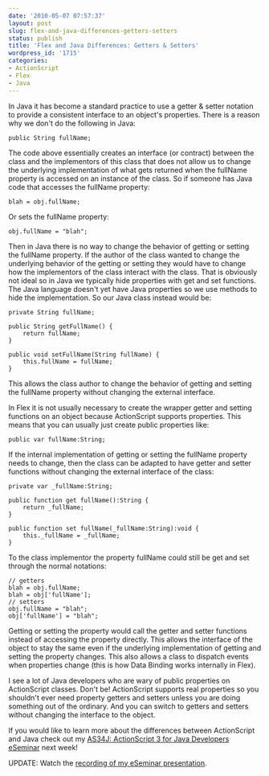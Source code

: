 ```yaml
---
date: '2010-05-07 07:57:37'
layout: post
slug: flex-and-java-differences-getters-setters
status: publish
title: 'Flex and Java Differences: Getters & Setters'
wordpress_id: '1715'
categories:
- ActionScript
- Flex
- Java
---
```


In Java it has become a standard practice to use a getter & setter notation to provide a consistent interface to an object's properties.  There is a reason why we don't do the following in Java:

    
    
    public String fullName;
    


The code above essentially creates an interface (or contract) between the class and the implementors of this class that does not allow us to change the underlying implementation of what gets returned when the fullName property is accessed on an instance of the class.  So if someone has Java code that accesses the fullName property:

    
    
    blah = obj.fullName;
    


Or sets the fullName property:

    
    
    obj.fullName = "blah";
    


Then in Java there is no way to change the behavior of getting or setting the fullName property.  If the author of the class wanted to change the underlying behavior of the getting or setting they would have to change how the implementors of the class interact with the class.  That is obviously not ideal so in Java we typically hide properties with get and set functions.  The Java language doesn't yet have Java properties so we use methods to hide the implementation.  So our Java class instead would be:

    
    
    private String fullName;
    
    public String getFullName() {
        return fullName;
    }
    
    public void setFullName(String fullName) {
        this.fullName = fullName;
    }
    


This allows the class author to change the behavior of getting and setting the fullName property without changing the external interface.

In Flex it is not usually necessary to create the wrapper getter and setting functions on an object because ActionScript supports properties.  This means that you can usually just create public properties like:

    
    
    public var fullName:String;
    



If the internal implementation of getting or setting the fullName property needs to change, then the class can be adapted to have getter and setter functions without changing the external interface of the class:

    
    
    private var _fullName:String;
    
    public function get fullName():String {
        return _fullName;
    }
    
    public function set fullName(_fullName:String):void {
        this._fullName = _fullName;
    }
    



To the class implementor the property fullName could still be get and set through the normal notations:

    
    
    // getters
    blah = obj.fullName;
    blah = obj['fullName'];
    // setters
    obj.fullName = "blah";
    obj['fullName'] = "blah";
    



Getting or setting the property would call the getter and setter functions instead of accessing the property directly.  This allows the interface of the object to stay the same even if the underlying implementation of getting and setting the property changes.  This also allows a class to dispatch events when properties change (this is how Data Binding works internally in Flex).

I see a lot of Java developers who are wary of public properties on ActionScript classes.  Don't be!  ActionScript supports real properties so you shouldn't ever need property getters and setters unless you are doing something out of the ordinary.  And you can switch to getters and setters without changing the interface to the object.

If you would like to learn more about the differences between ActionScript and Java check out my [AS34J: ActionScript 3 for Java Developers eSeminar](http://www.adobe.com/cfusion/event/index.cfm?event=detail&id=1489921&loc=en_us&sdid=EUQZQ) next week!

UPDATE: Watch the [ recording of my eSeminar presentation](http://www.jamesward.com/2010/05/17/watch-as34j-actionscript-3-for-java-developers/).
